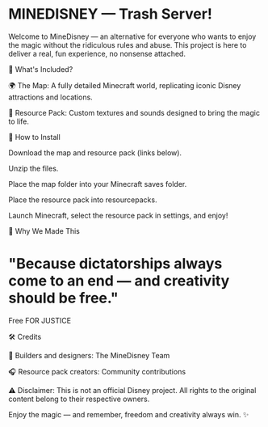 # MINEDISNEY — Trash Server!

Welcome to MineDisney — an alternative for everyone who wants to enjoy the magic without the ridiculous rules and abuse. This project is here to deliver a real, fun experience, no nonsense attached.

📌 What's Included?

🌍 The Map: A fully detailed Minecraft world, replicating iconic Disney attractions and locations.

🎨 Resource Pack: Custom textures and sounds designed to bring the magic to life.

🚀 How to Install

Download the map and resource pack (links below).

Unzip the files.

Place the map folder into your Minecraft saves folder.

Place the resource pack into resourcepacks.

Launch Minecraft, select the resource pack in settings, and enjoy!

💪 Why We Made This

<h1>"Because dictatorships always come to an end — and creativity should be free."</h1>

Free FOR JUSTICE

🛠️ Credits

🎢 Builders and designers: The MineDisney Team

🎧 Resource pack creators: Community contributions

⚠️ Disclaimer: This is not an official Disney project. All rights to the original content belong to their respective owners.

Enjoy the magic — and remember, freedom and creativity always win. ✨
